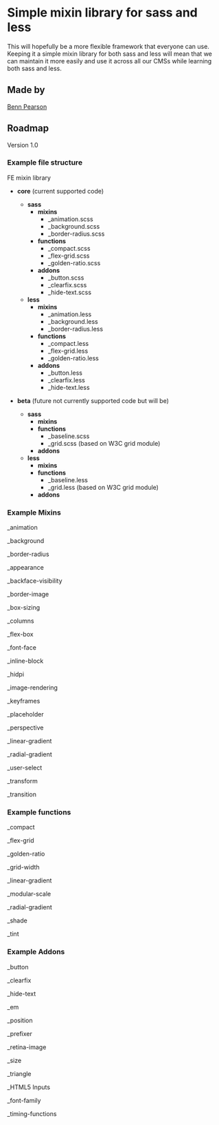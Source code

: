 # Simple mixin library for sass and less

This will hopefully be a more flexible framework that everyone can use. Keeping it a simple mixin library for both sass and less will mean that we can maintain it more easily and use it across all our CMSs while learning both sass and less.

## Made by

[Benn Pearson](twitter.com/bennpearson)


## Roadmap

Version 1.0

### Example file structure

FE mixin library

- **core** (current supported code)
    - **sass**
        - **mixins**
            - _animation.scss
            - _background.scss
            - _border-radius.scss
        - **functions**
            - _compact.scss
            - _flex-grid.scss
            - _golden-ratio.scss
        - **addons**
            - _button.scss
            - _clearfix.scss
            - _hide-text.scss
    - **less**
        - **mixins**
            - _animation.less
            - _background.less
            - _border-radius.less
        - **functions**
            - _compact.less
            - _flex-grid.less
            - _golden-ratio.less
        - **addons**
            - _button.less
            - _clearfix.less
            - _hide-text.less

- **beta** (future not currently supported code but will be)
    - **sass**
        - **mixins**
        - **functions**
            - _baseline.scss
            - _grid.scss (based on W3C grid module)
        - **addons**
    - **less**
        - **mixins**
        - **functions**
            - _baseline.less
            - _grid.less (based on W3C grid module)
        - **addons**

### Example Mixins
_animation

_background

_border-radius

_appearance

_backface-visibility

_border-image

_box-sizing

_columns

_flex-box

_font-face

_inline-block

_hidpi

_image-rendering

_keyframes

_placeholder

_perspective

_linear-gradient

_radial-gradient

_user-select

_transform

_transition

### Example functions
_compact

_flex-grid

_golden-ratio

_grid-width

_linear-gradient

_modular-scale

_radial-gradient

_shade

_tint

### Example Addons
_button

_clearfix

_hide-text

_em

_position

_prefixer

_retina-image

_size

_triangle

_HTML5 Inputs

_font-family

_timing-functions
